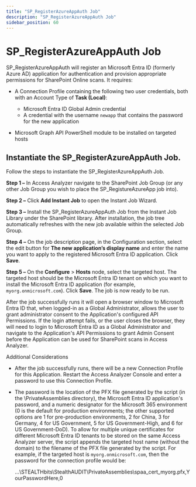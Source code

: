 ```yaml
---
title: "SP_RegisterAzureAppAuth Job"
description: "SP_RegisterAzureAppAuth Job"
sidebar_position: 60
---
```


# SP_RegisterAzureAppAuth Job

SP_RegisterAzureAppAuth will register an Microsoft Entra ID (formerly Azure AD) application for
authentication and provision appropriate permissions for SharePoint Online scans. It requires:

- A Connection Profile containing the following two user credentials, both with an Account Type of
  **Task (Local)**:

    - Microsoft Entra ID Global Admin credential
    - A credential with the username `newapp` that contains the password for the new application

- Microsoft Graph API PowerShell module to be installed on targeted hosts

## Instantiate the SP_RegisterAzureAppAuth Job.

Follow the steps to instantiate the SP_RegisterAzureAppAuth Job.

**Step 1 –** In Access Analyzer navigate to the SharePoint Job Group (or any other Job Group you
wish to place the SP_RegistureAzureApp job into).

**Step 2 –** Click **Add Instant Job** to open the Instant Job Wizard.

**Step 3 –** Install the SP_RegisterAzureAppAuth Job from the Instant Job Library under the
SharePoint library. After installation, the job tree automatically refreshes with the new job
available within the selected Job Group.

**Step 4 –** On the job description page, in the Configuration section, select the edit button for
**The new application’s display name** and enter the name you want to apply to the registered
Microsoft Entra ID application. Click **Save**.

**Step 5 –** On the **Configure** > **Hosts** node, select the targeted host. The targeted host
should be the Microsoft Entra ID tenant on which you want to install the Microsoft Entra ID
application (for example, `myorg.onmicrosoft.com`). Click **Save**. The job is now ready to be run.

After the job successfully runs it will open a browser window to Microsoft Entra ID that, when
logged-in as a Global Administrator, allows the user to grant administrator consent to the
Application's configured API Permissions. If the login attempt fails, or the user closes the
browser, they will need to login to Microsoft Entra ID as a Global Administrator and navigate to the
Application's API Permissions to grant Admin Consent before the Application can be used for
SharePoint scans in Access Analyzer.

Additional Considerations

- After the job successfully runs, there will be a new Connection Profile for this Application.
  Restart the Access Analyzer Console and enter a password to use this Connection Profile.
- The password is the location of the PFX file generated by the script (in the \PrivateAssemblies
  directory), the Microsoft Entra ID application's password, and a numeric designator for the
  Microsoft 365 environment (0 is the default for production environments; the other supported
  options are 1 for pre-production environments, 2 for China, 3 for Germany, 4 for US Government, 5
  for US Government-High, and 6 for US Government-DoD). To allow for multiple unique certificates
  for different Microsoft Entra ID tenants to be stored on the same Access Analyzer server, the
  script appends the targeted host name (without the domain) to the filename of the PFX file
  generated by the script. For example, if the targeted host is `myorg.onmicrosoft.com`, then the
  password for the connection profile would be:

    ...\STEALTHbits\StealthAUDIT\PrivateAssemblies\spaa_cert_myorg.pfx,YourPasswordHere,0
